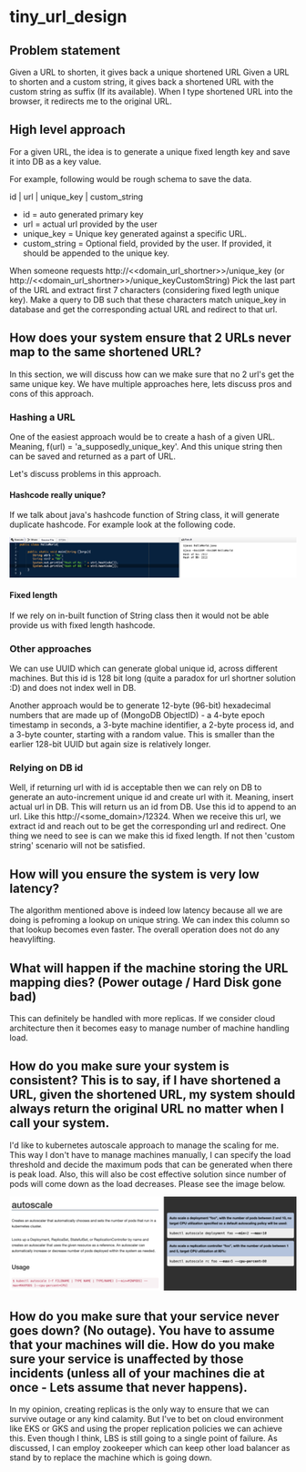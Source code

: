 # tiny_url_design

## Problem statement
Given a URL to shorten, it gives back a unique shortened URL
Given a URL to shorten and a custom string, it gives back a shortened URL with the custom string as suffix (If its available).
When I type shortened URL into the browser, it redirects me to the original URL.


## High level approach
For a given URL, the idea is to generate a unique fixed length key and save it into DB as a key value.

For example, following would be rough schema to save the data.

id | url | unique_key | custom_string

- id = auto generated primary key
- url = actual url provided by the user
- unique_key = Unique key generated against a specific URL.
- custom_string = Optional field, provided by the user. If provided, it should be appended to the unique key.

When someone requests http://<<domain_url_shortner>>/unique_key (or http://<<domain_url_shortner>>/unique_keyCustomString)
Pick the last part of the URL and extract first 7 characters (considering fixed legth unique key). Make a query to DB such that these characters match unique_key 
in database and get the corresponding actual URL and redirect to that url.


## How does your system ensure that 2 URLs never map to the same shortened URL?
In this section, we will discuss how can we make sure that no 2 url's get the same unique key.
We have multiple approaches here, lets discuss pros and cons of this approach.

### Hashing a URL
One of the easiest approach would be to create a hash of a given URL. Meaning, f(url) = 'a_supposedly_unique_key'.
And this unique string then can be saved and returned as a part of URL.

Let's discuss problems in this approach.
#### Hashcode really unique?
If we talk about java's hashcode function of String class, it will generate duplicate hashcode.
For example look at the following code.

<img src="hashcode_collision.png">

#### Fixed length
If we rely on in-built function of String class then it would not be able provide us with fixed length hashcode.


### Other approaches
We can use UUID which can generate global unique id, across different machines. But this id is 128 bit long (quite a paradox for url shortner solution :D) and does not index well in DB.

Another approach would be to generate 12-byte (96-bit) hexadecimal numbers that are made up of (MongoDB ObjectID) -
a 4-byte epoch timestamp in seconds,
a 3-byte machine identifier,
a 2-byte process id, and
a 3-byte counter, starting with a random value.
This is smaller than the earlier 128-bit UUID but again size is relatively longer.

### Relying on DB id
Well, if returning url with id is acceptable then we can rely on DB to generate an auto-increment unique id and create url with it. Meaning, insert actual url in DB. This will return us an id from DB. Use this id to append to an url. Like this http://<some_domain>/12324.
When we receive this url, we extract id and reach out to be get the corresponding url and redirect.
One thing we need to see is can we make this id fixed length. If not then 'custom string' scenario will not be satisfied.

## How will you ensure the system is very low latency?
The algorithm mentioned above is indeed low latency because all we are doing is pefroming a lookup on unique string. We can index this column so that lookup becomes even faster. The overall operation does not do any heavylifting.

## What will happen if the machine storing the URL mapping dies? (Power outage / Hard Disk gone bad)
This can definitely be handled with more replicas. If we consider cloud architecture then it becomes easy to manage number of machine handling load.


## How do you make sure your system is consistent? This is to say, if I have shortened a URL, given the shortened URL, my system should always return the original URL no matter when I call your system.
I'd like to kubernetes autoscale approach to manage the scaling for me. This way I don't have to manage machines manually, I can specify the load threshold and decide the maximum pods that can be generated when there is peak load. Also, this will also be cost effective solution since number of pods will come down as the load decreases.
Please see the image below.

<img src="k8s_autoscale.png">

## How do you make sure that your service never goes down? (No outage). You have to assume that your machines will die. How do you make sure your service is unaffected by those incidents (unless all of your machines die at once - Lets assume that never happens).
In my opinion, creating replicas is the only way to ensure that we can survive outage or any kind calamity. But I've to bet on cloud environment like EKS or GKS and using the proper replication policies we can achieve this.
Even though I think, LBS is still going to a single point of failure. As discussed, I can employ zookeeper which can keep other load balancer as stand by to replace the machine which is going down.


